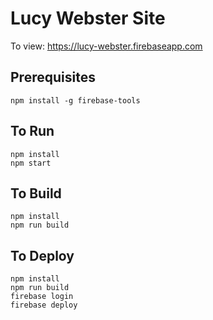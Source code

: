 # Lucy Webster Site

To view: https://lucy-webster.firebaseapp.com

## Prerequisites 
```
npm install -g firebase-tools
```

## To Run

```
npm install
npm start
```

## To Build

```
npm install
npm run build
```

## To Deploy

```
npm install
npm run build
firebase login
firebase deploy
```
